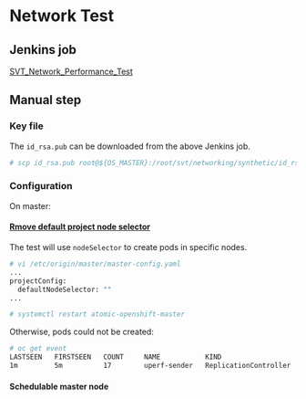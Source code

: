 # Network Test

## Jenkins job

[SVT_Network_Performance_Test](https://openshift-qe-jenkins.rhev-ci-vms.eng.rdu2.redhat.com/job/SVT_Network_Performance_Test/)


## Manual step

### Key file
The <code>id_rsa.pub</code> can be downloaded from the above Jenkins job.

```sh
# scp id_rsa.pub root@${OS_MASTER}:/root/svt/networking/synthetic/id_rsa.pub
```

### Configuration
On master:

#### [Rmove default project node selector](https://docs.openshift.org/latest/admin_guide/managing_projects.html#using-node-selectors)
The test will use <code>nodeSelector</code> to create pods in specific nodes.

```sh
# vi /etc/origin/master/master-config.yaml
...
projectConfig:
  defaultNodeSelector: ""
...

# systemctl restart atomic-openshift-master
```

Otherwise, pods could not be created:

```sh
# oc get event
LASTSEEN   FIRSTSEEN   COUNT     NAME           KIND                    SUBOBJECT   TYPE      REASON         SOURCE                   MESSAGE
1m         5m          17        uperf-sender   ReplicationController               Warning   FailedCreate   replication-controller   Error creating: pods "" is forbidden: pod node label selector conflicts with its project node label selector
```

#### Schedulable master node

```sh
# oc edit node ip-172-31-62-96.us-west-2.compute.internal
    schedulable=true
```

### Bash wrapper

<code>svt/networking/synthetic/start-network-test.sh</code>

### Python script

On master:

```sh
# cd svt/networking/synthetic
# python network-test.py --help
usage: network-test.py [-h] [-v OS_VERSION] -m TEST_MASTER
                       [-n [TEST_NODES [TEST_NODES ...]]]
                       [-p [POD_NUMBERS [POD_NUMBERS ...]]]
                       {podIP,svcIP,nodeIP}

positional arguments:
  {podIP,svcIP,nodeIP}

optional arguments:
  -h, --help            show this help message and exit
  -v OS_VERSION, --version OS_VERSION
                        OpenShift version
  -m TEST_MASTER, --master TEST_MASTER
                        OpenShift master node
  -n [TEST_NODES [TEST_NODES ...]], --node [TEST_NODES [TEST_NODES ...]]
                        OpenShift node
  -p [POD_NUMBERS [POD_NUMBERS ...]], --pods [POD_NUMBERS [POD_NUMBERS ...]]
                        Sequence of pod numbers to test
```

Eg,

```sh
# python network-test.py podIP --master ip-172-31-62-96.us-west-2.compute.internal --pods 1
# python network-test.py svcIP --master ip-172-31-62-96.us-west-2.compute.internal \
    --node ip-172-31-54-185.us-west-2.compute.internal ip-172-31-16-99.us-west-2.compute.internal --pods 2
```

Playbook <code>\<pod|node|svc\>-ip-test-setup.yaml</code> will be executed
accordingly where pbench data will be collected.

### Pbench result

An example of pbench data is [here](http://pbench.perf.lab.eng.bos.redhat.com/results/EC2::ip-172-31-62-96/).

TODO what to check on pbench data.
